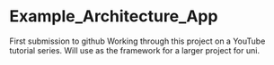 # Example_Architecture_App
First submission to github
Working through this project on a YouTube tutorial series. 
Will use as the framework for a larger project for uni. 
